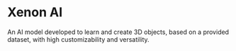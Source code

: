 # Xenon AI
An AI model developed to learn and create 3D objects, based on a provided dataset, with high customizability and versatility.
